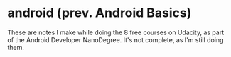 # android (prev. Android Basics)
These are notes I make while doing the 8 free courses on Udacity, as part of the Android Developer NanoDegree.
It's not complete, as I'm still doing them.
